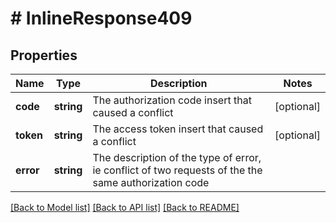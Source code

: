 # # InlineResponse409

## Properties

Name | Type | Description | Notes
------------ | ------------- | ------------- | -------------
**code** | **string** | The authorization code insert that caused a conflict | [optional]
**token** | **string** | The access token insert that caused a conflict | [optional]
**error** | **string** | The description of the type of error, ie conflict of two requests of the the same authorization code |

[[Back to Model list]](../../README.md#models) [[Back to API list]](../../README.md#endpoints) [[Back to README]](../../README.md)
